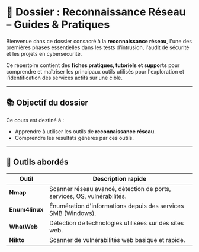 # 📁 Dossier : Reconnaissance Réseau – Guides & Pratiques

Bienvenue dans ce dossier consacré à la **reconnaissance réseau**, l'une des premières phases essentielles dans les tests d'intrusion, l'audit de sécurité et les projets en cybersécurité.

Ce répertoire contient des **fiches pratiques, tutoriels et supports** pour comprendre et maîtriser les principaux outils utilisés pour l'exploration et l'identification des services actifs sur une cible.

---

## 📚 Objectif du dossier

Ce cours est destiné à :
- Apprendre à utiliser les outils de **reconnaissance réseau**.
- Comprendre les résultats générés par ces outils.

---

## 🧰 Outils abordés

| Outil        | Description rapide |
|--------------|--------------------|
| **Nmap**      | Scanner réseau avancé, détection de ports, services, OS, vulnérabilités. |
| **Enum4linux**| Énumération d'informations depuis des services SMB (Windows). |
| **WhatWeb**   | Détection de technologies utilisées sur des sites web. |
| **Nikto**     | Scanner de vulnérabilités web basique et rapide. |